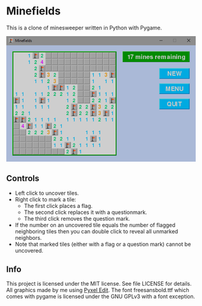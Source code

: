 # Minefields

This is a clone of minesweeper written in Python with Pygame.

![screenshot](/resources/readme_screenshot.png)

## Controls

- Left click to uncover tiles.
- Right click to mark a tile:
    - The first click places a flag.
    - The second click replaces it with a questionmark.
    - The third click removes the question mark.
- If the number on an uncovered tile equals the number of flagged neighboring tiles then you can double click to reveal all unmarked neighbors.
- Note that marked tiles (either with a flag or a question mark) cannot be uncovered.

## Info

This project is licensed under the MIT license. See file LICENSE for details. All graphics made by me using [Pyxel Edit](http://pyxeledit.com). The font freesansbold.ttf which comes with pygame is licensed under the GNU GPLv3 with a font exception.
